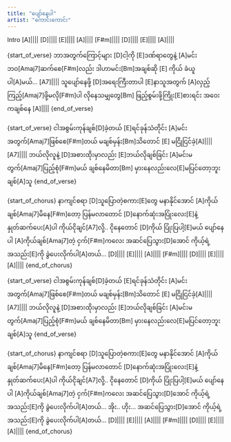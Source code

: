 ```yaml
---
title: "ပျော်နေပါ"
artist: "ကောင်းကောင်း"
---
```


Intro
[A]|||| [D]|||| [E]|||| [A]||||
[F#m]|||| [D]|||| [E]|||| [A]||||

{start_of_verse}
ဘာအတွက်ကြောင့်များ [D]ငါ့ကို
[E]ဒဏ်ရာတွေနဲ့ [A]မင်းဘဝ[Amaj7]ဆက်စေ[F#m]လည်း
ဒါဟာမင်း[Bm]အချစ်ဆို [E] ကိုယ် ခံယူပါ[A]မယ်... [A7]||||
သူပျော်နေဖို့ [D]အရေးကြီးတာပါ
[E]နာသူအတွက် [A]လှည့်ကြည့်[Amaj7]ဖို့မလို[F#m]ပါ
လိုနေသမျှတွေ[Bm] ဖြည့်စွမ်းဖို့ကြိုး[E]စားရင်း အဝေးကချစ်နေ [A]||||
{end_of_verse}

{start_of_verse}
ငါအစွမ်းကုန်ချစ်[D]ခဲ့တယ်
[E]ရင်ခုန်သံတိုင်း [A]မင်းအတွက်[Amaj7]ဖြစ်စေ[F#m]တယ်
မချစ်မှန်း[Bm]သိတောင် [E] မငြိုငြင်ခဲ့[A]|||| [A7]||||
ဘယ်လိုလူနဲ့ [D]အစားထိုးမှာလည်း
[E]ဘယ်လိုချစ်ခြင်း [A]မင်းမတွက်[Amaj7]ပြည့်စုံ[F#m]မယ်
ချစ်နေမိတာ[Bm] မှားနေလည်းလေ[E]မပြင်တော့ဘူးချစ်[A]သူ
{end_of_verse}

{start_of_chorus}
နာကျင်စရာ [D]သူပြောတဲ့စကား[E]တွေ
မနာနိုင်အောင် [A]ကိုယ်ချစ်[Amaj7]မိနေ[F#m]တော့
ပြန်မလာတောင် [D]နောက်ဆုံးအပြုံးလေး[E]နဲ့
နှုတ်ဆက်ပေး[A]ပါ ကိုယ်ငိုချင်[A7]လို့..
ငိုနေတောင် [D]ကိုယ် ပြုံးပြပါ့[E]မယ်
ပျော်နေပါ [A]ကိုယ်ချစ်[Amaj7]တဲ့ ငှက်[F#m]ကလေး
အဆင်ပြေသွား[D]အောင် ကိုယ့်ရဲ့အသည်း[E]ကို
ခွဲပေးလိုက်ပါ[A]တယ်...
[D]|||| [E]|||| [A]||||
[F#m]|||| [D]|||| [E]|||| [A]||||
{end_of_chorus}

{start_of_verse}
ငါအစွမ်းကုန်ချစ်[D]ခဲ့တယ်
[E]ရင်ခုန်သံတိုင်း [A]မင်းအတွက်[Amaj7]ဖြစ်စေ[F#m]တယ်
မချစ်မှန်း[Bm]သိတောင် [E] မငြိုငြင်ခဲ့[A]|||| [A7]||||
ဘယ်လိုလူနဲ့ [D]အစားထိုးမှာလည်း
[E]ဘယ်လိုချစ်ခြင်း [A]မင်းမတွက်[Amaj7]ပြည့်စုံ[F#m]မယ်
ချစ်နေမိတာ[Bm] မှားနေလည်းလေ[E]မပြင်တော့ဘူးချစ်[A]သူ
{end_of_verse}

{start_of_chorus}
နာကျင်စရာ [D]သူပြောတဲ့စကား[E]တွေ
မနာနိုင်အောင် [A]ကိုယ်ချစ်[Amaj7]မိနေ[F#m]တော့
ပြန်မလာတောင် [D]နောက်ဆုံးအပြုံးလေး[E]နဲ့
နှုတ်ဆက်ပေး[A]ပါ ကိုယ်ငိုချင်[A7]လို့..
ငိုနေတောင် [D]ကိုယ် ပြုံးပြပါ့[E]မယ်
ပျော်နေပါ [A]ကိုယ်ချစ်[Amaj7]တဲ့ ငှက်[F#m]ကလေး
အဆင်ပြေသွား[D]အောင် ကိုယ့်ရဲ့အသည်း[E]ကို
ခွဲပေးလိုက်ပါ[A]တယ်... အိုး.. ဟိုး...
အဆင်ပြေသွား[D]အောင် ကိုယ့်ရဲ့အသည်း[E]ကို
ခွဲပေးလိုက်ပါ[A]တယ်...
[D]|||| [E]|||| [A]||||
[F#m]|||| [D]|||| [E]|||| [A]||||
{end_of_chorus}
